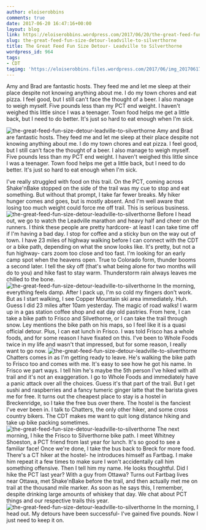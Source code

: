 ```yaml
---
author: eloiserobbins
comments: true
date: 2017-06-20 16:47:16+00:00
layout: blog
link: https://eloiserobbins.wordpress.com/2017/06/20/the-great-feed-fun-size-detour-leadville-to-silverthorne/
slug: the-great-feed-fun-size-detour-leadville-to-silverthorne
title: The Great Feed Fun Size Detour- Leadville to Silverthorne
wordpress_id: 964
tags:
- CDT
tagimg: 'https://eloiserobbins.files.wordpress.com/2017/06/img_20170617_102550.jpg'
---
```


Amy and Brad are fantastic hosts. They feed me and let me sleep at their place despite not knowing anything about me. I do my town chores and eat pizza. I feel good, but I still can't face the thought of a beer. I also manage to weigh myself. Five pounds less than my PCT end weight. I haven't weighed this little since I was a teenager. Town food helps me get a little back, but I need to do better. It's just so hard to eat enough when I'm sick.


![the-great-feed-fun-size-detour-leadville-to-silverthorne](https://eloiserobbins.files.wordpress.com/2017/06/img_20170617_102550.jpg)
Amy and Brad are fantastic hosts. They feed me and let me sleep at their place despite not knowing anything about me. I do my town chores and eat pizza. I feel good, but I still can't face the thought of a beer. I also manage to weigh myself. Five pounds less than my PCT end weight. I haven't weighed this little since I was a teenager. Town food helps me get a little back, but I need to do better. It's just so hard to eat enough when I'm sick.

I've really struggled with food on this trail. On the PCT, coming across Shake'nBake stopped on the side of the trail was my cue to stop and eat something. But without that prompt, I take far fewer breaks. My hiker hunger comes and goes, but is mostly absent. And I'm well aware that losing too much weight could force me off trail. This is serious business.
![the-great-feed-fun-size-detour-leadville-to-silverthorne](https://eloiserobbins.files.wordpress.com/2017/06/img_20170617_160224.jpg)
Before I head out, we go to watch the Leadville marathon and heavy half and cheer on the runners. I think these people are pretty hardcore- at least I can take time off if I'm having a bad day.
I stop for coffee and a sticky bun on the way out of town. I have 23 miles of highway walking before I can connect with the CDT or a bike path, depending on what the snow looks like. It's pretty, but not a fun highway- cars zoom too close and too fast. I'm looking for an early camp spot when the heavens open. True to Colorado form, thunder booms a second later. I tell the sky off (that's what being alone for two months will do to you) and hike fast to stay warm. Thunderstorm rain always leaves me chilled to the bone.
![the-great-feed-fun-size-detour-leadville-to-silverthorne](https://eloiserobbins.files.wordpress.com/2017/06/img_20170617_161839.jpg)
In the morning, everything feels damp. After I pack up, I'm so cold my fingers don't work. But as I start walking, I see Copper Mountain ski area immediately. Huh. Guess I did 23 miles after 10am yesterday. The magic of road walks! I warm up in a gas station coffee shop and eat day old pastries. 
From here, I can take a bike path to Frisco and Silvethorne, or I can take the trail through snow. Ley mentions the bike path on his maps, so I feel like it is a quasi official detour. Plus, I can eat lunch in Frisco. I was told Frisco has a whole foods, and for some reason I have fixated on this. I've been to Whole Foods twice in my life and wasn't that impressed, but for some reason, I really want to go now.
![the-great-feed-fun-size-detour-leadville-to-silverthorne](https://eloiserobbins.files.wordpress.com/2017/06/img_20170617_163452.jpg)
Chatters comes in as I'm getting ready to leave. He's walking the bike path to Frisco too and comes with me. It's easy to see how he got his name. In Frisco we part ways. I tell him he's maybe the 5th person I've hiked with all trail and it's not an exaggeration. I go to Whole Foods and immediately have a panic attack over all the choices. Guess it's that part of the trail. But I get sushi and raspberries and a fancy tumeric ginger latte that the barista gives me for free. It turns out the cheapest place to stay is a hostel in Breckenridge, so I take the free bus over there.
The hostel is the fanciest I've ever been in. I talk to Chatters, the only other hiker, and some cross country bikers. The CDT makes me want to quit long distance hiking and take up bike packing sometimes.
![the-great-feed-fun-size-detour-leadville-to-silverthorne](https://eloiserobbins.files.wordpress.com/2017/06/img_20170617_164909.jpg)
The next morning, I hike the Frisco to Silverthorne bike path. I meet Whitney Shoeston, a PCT friend from last year for lunch. It's so good to see a familiar face! Once we're done, I take the bus back to Breck for more food. There's a CT hiker at the hostel- he introduces himself as Fartbag. I make him repeat it a few times to make sure I won't accidentally call him something offensive. Then I tell him my name. He looks thoughtful. Did I hike the PCT last year? With a guy from Ottawa? Turns out Fartbag lives near Ottawa, met Shake'nBake before the trail, and then actually met me on trail at the thousand mile marker. As soon as he says this, I remember, despite drinking large amounts of whiskey that day. We chat about PCT things and our respective trails this year.
![the-great-feed-fun-size-detour-leadville-to-silverthorne](https://eloiserobbins.files.wordpress.com/2017/06/img_20170619_131731.jpg)
In the morning, I head out. My detours have been successful- I've gained five pounds. Now I just need to keep it on.
